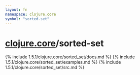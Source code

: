 ```yaml
---
layout: fn
namespace: clojure.core
symbol: "sorted-set"
---
```


# [clojure.core](../)/sorted-set

{% include 1.5.1/clojure.core/sorted_set/docs.md %}
{% include 1.5.1/clojure.core/sorted_set/examples.md %}
{% include 1.5.1/clojure.core/sorted_set/src.md %}

